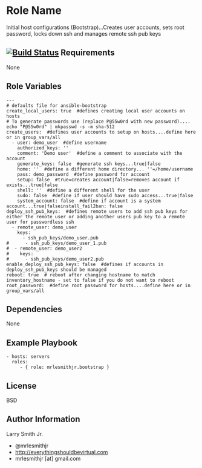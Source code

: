Role Name
=========

Initial host configurations (Bootstrap)...Creates user accounts, sets root password, locks down ssh and manages remote ssh pub keys

[![Build Status](https://travis-ci.org/mrlesmithjr/ansible-bootstrap.svg?branch=master)](https://travis-ci.org/mrlesmithjr/ansible-bootstrap)
Requirements
------------

None

Role Variables
--------------

````
---
# defaults file for ansible-bootstrap
create_local_users: true  #defines creating local user accounts on hosts
# To generate passwords use (replace P@55w0rd with new password).... echo "P@55w0rd" | mkpasswd -s -m sha-512
create_users:  #defines user accounts to setup on hosts....define here or in group_vars/all
  - user: demo_user  #define username
    authorized_keys: ''
    comment: 'Demo user'  #define a comment to associate with the account
    generate_keys: false  #generate ssh keys...true|false
    home: ''  #define a different home directory... ''=/home/username
    pass: demo_password  #define password for account
    setup: false  #true=creates account|false=removes account if exists...true|false
    shell: ''  #define a different shell for the user
    sudo: false  #define if user should have sudo access...true|false
    system_account: false  #define if account is a system account...true|falseinstall_fail2ban: false
deploy_ssh_pub_keys:  #defines remote users to add ssh pub keys for either the remote user or adding another users pub key to a remote user for passwordless ssh
  - remote_user: demo_user
    keys:
      - ssh_pub_keys/demo_user.pub
#      - ssh_pub_keys/demo_user_1.pub
#  - remote_user: demo_user2
#    keys:
#      - ssh_pub_keys/demo_user2.pub
enable_deploy_ssh_pub_keys: false  #defines if accounts in deploy_ssh_pub_keys should be managed
reboot: true  # reboot after changing hostname to match inventory_hostname - set to false if you do not want to reboot
root_password:  #define root password for hosts....define here or in group_vars/all
````

Dependencies
------------

None

Example Playbook
----------------

    - hosts: servers
      roles:
         - { role: mrlesmithjr.bootstrap }

License
-------

BSD

Author Information
------------------

Larry Smith Jr.
- @mrlesmithjr
- http://everythingshouldbevirtual.com
- mrlesmithjr [at] gmail.com
